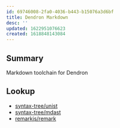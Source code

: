 ```yaml
---
id: 69746008-2fa0-4036-b443-b15076a3d6bf
title: Dendron Markdown
desc: ''
updated: 1622951076623
created: 1618848143084
---
```


## Summary

Markdown toolchain for Dendron


## Lookup
- [syntax-tree/unist](https://github.com/syntax-tree/unist#unist-utilities)
- [syntax-tree/mdast](https://github.com/syntax-tree/mdast#list-of-utilities)
- [remarkjs/remark](https://github.com/remarkjs/remark/blob/main/doc/plugins.md)
